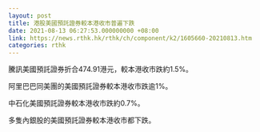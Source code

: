 ```yaml
---
layout: post
title: 港股美國預託證券較本港收市普遍下跌
date: 2021-08-13 06:27:53.000000000 +08:00
link: https://news.rthk.hk/rthk/ch/component/k2/1605660-20210813.htm
categories: rthk
---
```


騰訊美國預託證券折合474.91港元，較本港收市跌約1.5%。

阿里巴巴同美團的美國預託證券較本港收市跌逾1%。

中石化美國預託證券較本港收市跌約0.7%。

多隻內銀股的美國預託證券較本港收市都下跌。
　
